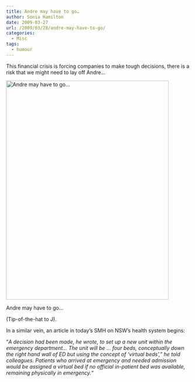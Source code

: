 ```yaml
---
title: Andre may have to go…
author: Sonia Hamilton
date: 2009-03-27
url: /2009/03/28/andre-may-have-to-go/
categories:
  - Misc
tags:
  - humour
---
```

This financial crisis is forcing companies to make tough decisions, there is a risk that we might need to lay off Andre&#8230;

<!--more-->

<div id="attachment_344" class="wp-caption aligncenter" style="width: 453px">
  <img class="size-full wp-image-344" title="image0011" src="http://blog.snowfrog.net/wp-content/uploads/2009/03/image0011.jpg" alt="Andre may have to go..." width="445" height="600" />
  
  <p class="wp-caption-text">
    Andre may have to go...
  </p>
</div>

(Tip-of-the-hat to J).

In a similar vein, an article in today&#8217;s SMH on NSW&#8217;s health system begins:

&#8220;*A decision had been made, he wrote, to set up a new unit within the emergency department&#8230; The unit will be &#8230; four beds, conceptually down the right hand wall of ED but using the concept of &#8216;virtual beds&#8217;,&#8221; he told colleagues. Patients who arrived at emergency and needed admission would be assigned a virtual bed if no official in-patient bed was available, remaining physically in emergency.*&#8220;
